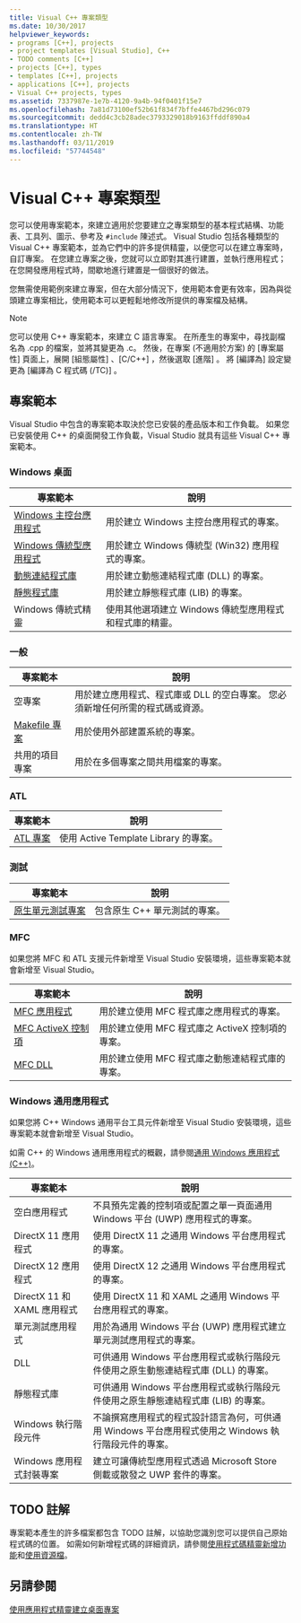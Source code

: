 ```yaml
---
title: Visual C++ 專案類型
ms.date: 10/30/2017
helpviewer_keywords:
- programs [C++], projects
- project templates [Visual Studio], C++
- TODO comments [C++]
- projects [C++], types
- templates [C++], projects
- applications [C++], projects
- Visual C++ projects, types
ms.assetid: 7337987e-1e7b-4120-9a4b-94f0401f15e7
ms.openlocfilehash: 7a81d73100ef52b61f834f7bffe4467bd296c079
ms.sourcegitcommit: dedd4c3cb28adec3793329018b9163ffddf890a4
ms.translationtype: HT
ms.contentlocale: zh-TW
ms.lasthandoff: 03/11/2019
ms.locfileid: "57744548"
---
```

# <a name="visual-c-project-types"></a>Visual C++ 專案類型

您可以使用專案範本，來建立適用於您要建立之專案類型的基本程式結構、功能表、工具列、圖示、參考及 `#include` 陳述式。 Visual Studio 包括各種類型的 Visual C++ 專案範本，並為它們中的許多提供精靈，以便您可以在建立專案時，自訂專案。 在您建立專案之後，您就可以立即對其進行建置，並執行應用程式；在您開發應用程式時，間歇地進行建置是一個很好的做法。

您無需使用範例來建立專案，但在大部分情況下，使用範本會更有效率，因為與從頭建立專案相比，使用範本可以更輕鬆地修改所提供的專案檔及結構。

> [!NOTE]
> 您可以使用 C++ 專案範本，來建立 C 語言專案。 在所產生的專案中，尋找副檔名為 .cpp 的檔案，並將其變更為 .c。 然後，在專案 (不適用於方案) 的 [專案屬性]  頁面上，展開 [組態屬性] 、[C/C++]  ，然後選取 [進階] 。 將 [編譯為]  設定變更為 [編譯為 C 程式碼 (/TC)] 。

## <a name="project-templates"></a>專案範本

Visual Studio 中包含的專案範本取決於您已安裝的產品版本和工作負載。 如果您已安裝使用 C++ 的桌面開發工作負載，Visual Studio 就具有這些 Visual C++ 專案範本。

### <a name="windows-desktop"></a>Windows 桌面

|專案範本|說明|
|----------------------|-----------------------------|
|[Windows 主控台應用程式](../windows/creating-a-console-application.md)|用於建立 Windows 主控台應用程式的專案。|
|[Windows 傳統型應用程式](../windows/walkthrough-creating-windows-desktop-applications-cpp.md)|用於建立 Windows 傳統型 (Win32) 應用程式的專案。|
|[動態連結程式庫](../build/walkthrough-creating-and-using-a-dynamic-link-library-cpp.md)|用於建立動態連結程式庫 (DLL) 的專案。|
|[靜態程式庫](../windows/walkthrough-creating-and-using-a-static-library-cpp.md)|用於建立靜態程式庫 (LIB) 的專案。|
|Windows 傳統式精靈|使用其他選項建立 Windows 傳統型應用程式和程式庫的精靈。|

### <a name="general"></a>一般

|專案範本|說明|
|----------------------|-----------------------------|
|空專案|用於建立應用程式、程式庫或 DLL 的空白專案。 您必須新增任何所需的程式碼或資源。|
|[Makefile 專案](../ide/creating-a-makefile-project.md)|用於使用外部建置系統的專案。|
|共用的項目專案|用於在多個專案之間共用檔案的專案。|

### <a name="atl"></a>ATL

|專案範本|說明|
|----------------------|-----------------------------|
|[ATL 專案](../atl/reference/creating-an-atl-project.md)|使用 Active Template Library 的專案。|

### <a name="test"></a>測試

|專案範本|說明|
|----------------------|-----------------------------|
|[原生單元測試專案](/visualstudio/test/writing-unit-tests-for-c-cpp-with-the-microsoft-unit-testing-framework-for-cpp)|包含原生 C++ 單元測試的專案。|

### <a name="mfc"></a>MFC

如果您將 MFC 和 ATL 支援元件新增至 Visual Studio 安裝環境，這些專案範本就會新增至 Visual Studio。

|專案範本|說明|
|----------------------|-----------------------------|
|[MFC 應用程式](../mfc/reference/creating-an-mfc-application.md)|用於建立使用 MFC 程式庫之應用程式的專案。|
|[MFC ActiveX 控制項](../mfc/reference/creating-an-mfc-activex-control.md)|用於建立使用 MFC 程式庫之 ActiveX 控制項的專案。|
|[MFC DLL](../mfc/reference/creating-an-mfc-dll-project.md)|用於建立使用 MFC 程式庫之動態連結程式庫的專案。|

### <a name="windows-universal-apps"></a>Windows 通用應用程式

如果您將 C++ Windows 通用平台工具元件新增至 Visual Studio 安裝環境，這些專案範本就會新增至 Visual Studio。

如需 C++ 的 Windows 通用應用程式的概觀，請參閱[通用 Windows 應用程式 (C++)](../windows/universal-windows-apps-cpp.md)。

|專案範本|說明|
|----------------------|-----------------------------|
|空白應用程式|不具預先定義的控制項或配置之單一頁面通用 Windows 平台 (UWP) 應用程式的專案。|
|DirectX 11 應用程式|使用 DirectX 11 之通用 Windows 平台應用程式的專案。|
|DirectX 12 應用程式|使用 DirectX 12 之通用 Windows 平台應用程式的專案。|
|DirectX 11 和 XAML 應用程式|使用 DirectX 11 和 XAML 之通用 Windows 平台應用程式的專案。|
|單元測試應用程式|用於為通用 Windows 平台 (UWP) 應用程式建立單元測試應用程式的專案。|
|DLL|可供通用 Windows 平台應用程式或執行階段元件使用之原生動態連結程式庫 (DLL) 的專案。|
|靜態程式庫|可供通用 Windows 平台應用程式或執行階段元件使用之原生靜態連結程式庫 (LIB) 的專案。|
|Windows 執行階段元件|不論撰寫應用程式的程式設計語言為何，可供通用 Windows 平台應用程式使用之 Windows 執行階段元件的專案。|
|Windows 應用程式封裝專案|建立可讓傳統型應用程式透過 Microsoft Store 側載或散發之 UWP 套件的專案。|

## <a name="todo-comments"></a>TODO 註解

專案範本產生的許多檔案都包含 TODO 註解，以協助您識別您可以提供自己原始程式碼的位置。 如需如何新增程式碼的詳細資訊，請參閱[使用程式碼精靈新增功能](../ide/adding-functionality-with-code-wizards-cpp.md)和[使用資源檔](../windows/working-with-resource-files.md)。

## <a name="see-also"></a>另請參閱

[使用應用程式精靈建立桌面專案](../ide/creating-desktop-projects-by-using-application-wizards.md)
